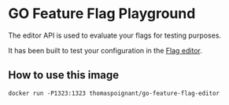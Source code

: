 # GO Feature Flag Playground
The editor API is used to evaluate your flags for testing purposes.

It has been built to test your configuration in the [Flag editor](https://editor.gofeatureflag.org).

## How to use this image

```shell
docker run -P1323:1323 thomaspoignant/go-feature-flag-editor
```
